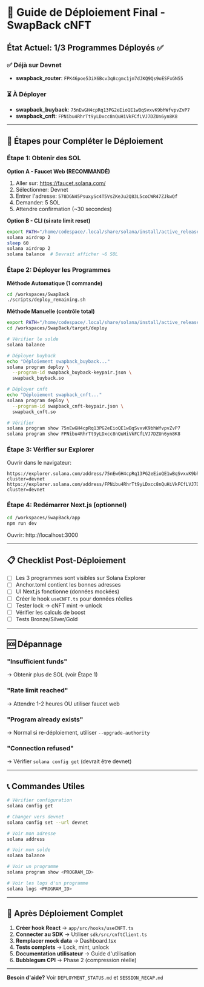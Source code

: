 # 🚀 Guide de Déploiement Final - SwapBack cNFT

## État Actuel: 1/3 Programmes Déployés ✅

### ✅ Déjà sur Devnet
- **swapback_router**: `FPK46poe53iX6Bcv3q8cgmc1jm7dJKQ9Qs9oESFxGN55`

### ⏳ À Déployer
- **swapback_buyback**: `75nEwGH4cpRq13PG2eEioQE1wBqSvxvK9bhWfvpvZvP7`
- **swapback_cnft**: `FPNibu4RhrTt9yLDxcc8nQuHiVkFCfLVJ7DZUn6yn8K8`

---

## 🎯 Étapes pour Compléter le Déploiement

### Étape 1: Obtenir des SOL

**Option A - Faucet Web (RECOMMANDÉ)**
1. Aller sur: https://faucet.solana.com/
2. Sélectionner: Devnet
3. Entrer l'adresse: `578DGN45PsuxySc4T5VsZKeJu2Q83L5coCWR47ZJkwQf`
4. Demander: 5 SOL
5. Attendre confirmation (~30 secondes)

**Option B - CLI (si rate limit reset)**
```bash
export PATH="/home/codespace/.local/share/solana/install/active_release/bin:$PATH"
solana airdrop 2
sleep 60
solana airdrop 2
solana balance  # Devrait afficher ~6 SOL
```

### Étape 2: Déployer les Programmes

**Méthode Automatique (1 commande)**
```bash
cd /workspaces/SwapBack
./scripts/deploy_remaining.sh
```

**Méthode Manuelle (contrôle total)**
```bash
export PATH="/home/codespace/.local/share/solana/install/active_release/bin:$PATH"
cd /workspaces/SwapBack/target/deploy

# Vérifier le solde
solana balance

# Déployer buyback
echo "Déploiement swapback_buyback..."
solana program deploy \
  --program-id swapback_buyback-keypair.json \
  swapback_buyback.so

# Déployer cnft
echo "Déploiement swapback_cnft..."
solana program deploy \
  --program-id swapback_cnft-keypair.json \
  swapback_cnft.so

# Vérifier
solana program show 75nEwGH4cpRq13PG2eEioQE1wBqSvxvK9bhWfvpvZvP7
solana program show FPNibu4RhrTt9yLDxcc8nQuHiVkFCfLVJ7DZUn6yn8K8
```

### Étape 3: Vérifier sur Explorer

Ouvrir dans le navigateur:
```
https://explorer.solana.com/address/75nEwGH4cpRq13PG2eEioQE1wBqSvxvK9bhWfvpvZvP7?cluster=devnet
https://explorer.solana.com/address/FPNibu4RhrTt9yLDxcc8nQuHiVkFCfLVJ7DZUn6yn8K8?cluster=devnet
```

### Étape 4: Redémarrer Next.js (optionnel)

```bash
cd /workspaces/SwapBack/app
npm run dev
```

Ouvrir: http://localhost:3000

---

## 📋 Checklist Post-Déploiement

- [ ] Les 3 programmes sont visibles sur Solana Explorer
- [ ] Anchor.toml contient les bonnes adresses
- [ ] UI Next.js fonctionne (données mockées)
- [ ] Créer le hook `useCNFT.ts` pour données réelles
- [ ] Tester lock → cNFT mint → unlock
- [ ] Vérifier les calculs de boost
- [ ] Tests Bronze/Silver/Gold

---

## 🆘 Dépannage

### "Insufficient funds"
→ Obtenir plus de SOL (voir Étape 1)

### "Rate limit reached"
→ Attendre 1-2 heures OU utiliser faucet web

### "Program already exists"
→ Normal si re-déploiement, utiliser `--upgrade-authority`

### "Connection refused"
→ Vérifier `solana config get` (devrait être devnet)

---

## 📞 Commandes Utiles

```bash
# Vérifier configuration
solana config get

# Changer vers devnet
solana config set --url devnet

# Voir mon adresse
solana address

# Voir mon solde
solana balance

# Voir un programme
solana program show <PROGRAM_ID>

# Voir les logs d'un programme
solana logs <PROGRAM_ID>
```

---

## 🎉 Après Déploiement Complet

1. **Créer hook React** → `app/src/hooks/useCNFT.ts`
2. **Connecter au SDK** → Utiliser `sdk/src/cnftClient.ts`
3. **Remplacer mock data** → Dashboard.tsx
4. **Tests complets** → Lock, mint, unlock
5. **Documentation utilisateur** → Guide d'utilisation
6. **Bubblegum CPI** → Phase 2 (compression réelle)

---

**Besoin d'aide?** Voir `DEPLOYMENT_STATUS.md` et `SESSION_RECAP.md`
